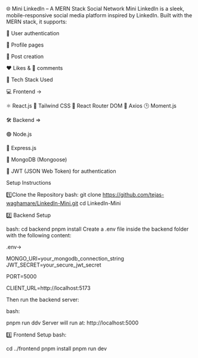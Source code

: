 🌐 Mini LinkedIn – A MERN Stack Social Network
Mini LinkedIn is a sleek, mobile-responsive social media platform inspired by LinkedIn.
Built with the MERN stack, it supports:

🔐 User authentication

🙋 Profile pages

📝 Post creation

❤️ Likes & 💬 comments


🚀 Tech Stack Used

💻 Frontend ->

⚛️ React.js
🎨 Tailwind CSS
🔁 React Router DOM
📡 Axios
🕒 Moment.js

🛠️ Backend =>

🟢 Node.js

🚂 Express.js

🍃 MongoDB (Mongoose)

🔐 JWT (JSON Web Token) for authentication



Setup Instructions

1️⃣Clone the Repository
bash:
git clone https://github.com/tejas-waghamare/LinkedIn-Mini.git
cd LinkedIn-Mini

2️⃣ Backend Setup

bash:
cd backend
pnpm install
Create a .env file inside the backend folder with the following content:

.env->

MONGO_URI=your_mongodb_connection_string
JWT_SECRET=your_secure_jwt_secret

PORT=5000

CLIENT_URL=http://localhost:5173

Then run the backend server:

bash:

pnpm run ddv
Server will run at: http://localhost:5000

3️⃣ Frontend Setup
bash:

cd ../frontend
pnpm install
pnpm run dev




